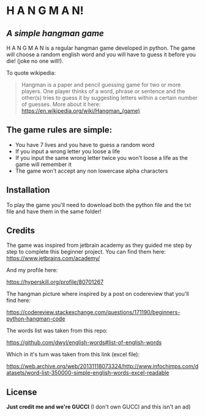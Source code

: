 # H A N G M A N!
## _A simple hangman game_

H A N G M A N is a regular hangman game  developed in python.
The game will choose a random english word and you will have to guess it before you die! (joke no one will!).

To quote wikipedia:
> Hangman is a paper and pencil guessing game 
> for two or more players.
> One player thinks of a word, phrase or sentence
> and the other(s) tries to guess it by suggesting 
> letters within a certain number of guesses.
More about it here: https://en.wikipedia.org/wiki/Hangman_(game)

## The game rules are simple:
- You have 7 lives and you have to guess a random word
- If you input a wrong letter you loose a life
- If you input the same wrong letter twice you won't loose a life as the game will remember it
- The game won't accept any non lowercase alpha characters

## Installation
To play the game you'll need to download both the python file and the txt file and have them in the same folder!

## Credits

The game was inspired from jetbrain academy as they guided me step by step to complete this beginner project.
You can find them here:
https://www.jetbrains.com/academy/

And my profile here:

https://hyperskill.org/profile/80701267

The hangman picture where inspired by a post on codereview that you'll find here:

https://codereview.stackexchange.com/questions/171190/beginners-python-hangman-code

The words list was taken from this repo:

https://github.com/dwyl/english-words#list-of-english-words

Which in it's turn was taken from this link (excel file):

https://web.archive.org/web/20131118073324/http://www.infochimps.com/datasets/word-list-350000-simple-english-words-excel-readable

## License
**Just credit me and we're GUCCI** (I don't own GUCCI and this isn't an ad)
